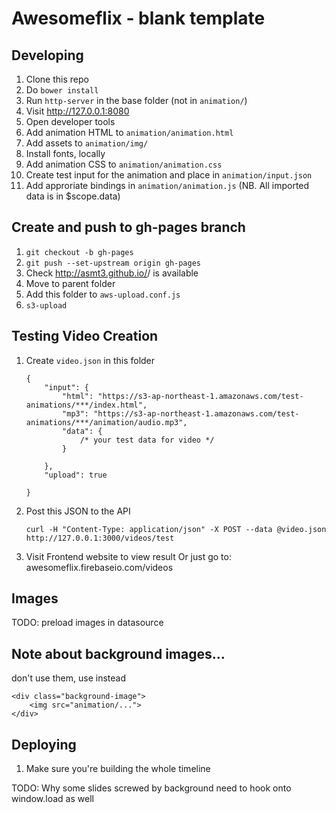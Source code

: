 # Awesomeflix - blank template

## Developing
1. Clone this repo
2. Do ```bower install```
3. Run ```http-server``` in the base folder (not in ```animation/```)
4. Visit http://127.0.0.1:8080
5. Open developer tools
4. Add animation HTML to ```animation/animation.html```
7. Add assets to ```animation/img/```
8. Install fonts, locally 
6. Add animation CSS to ```animation/animation.css```
7. Create test input for the animation and place in ```animation/input.json```
8. Add approriate bindings in ```animation/animation.js``` (NB. All imported data is in $scope.data)

## Create and push to gh-pages branch
1. ``` git checkout -b gh-pages ```
1. ``` git push --set-upstream origin gh-pages ```
3. Check http://asmt3.github.io/<repo name>/ is available
1. Move to parent folder
2. Add this folder to ```aws-upload.conf.js```
2. ```s3-upload```

## Testing Video Creation
1. Create ```video.json``` in this folder
	```
	{
		"input": {
			"html": "https://s3-ap-northeast-1.amazonaws.com/test-animations/***/index.html",
			"mp3": "https://s3-ap-northeast-1.amazonaws.com/test-animations/***/animation/audio.mp3",
			"data": {
				/* your test data for video */
			}

		},
		"upload": true

	}
	```

2. Post this JSON to the API

	```
	curl -H "Content-Type: application/json" -X POST --data @video.json http://127.0.0.1:3000/videos/test
	```

3. Visit Frontend website to view result
Or just go to: awesomeflix.firebaseio.com/videos

## 


## Images
TODO: preload images in datasource

## Note about background images... 
don't use them, use instead
```
<div class="background-image">
	<img src="animation/...">
</div>

```


## Deploying
1. Make sure you're building the whole timeline

TODO:
Why some slides screwed by background
need to hook onto window.load as well